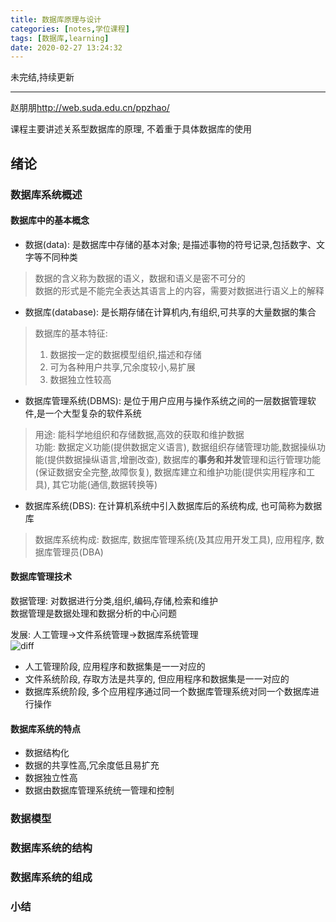 ```yaml
---
title: 数据库原理与设计
categories: [notes,学位课程]
tags: [数据库,learning]
date: 2020-02-27 13:24:32
---
```


未完结,持续更新

---

赵朋朋<http://web.suda.edu.cn/ppzhao/>

课程主要讲述关系型数据库的原理, 不着重于具体数据库的使用

## 绪论

### 数据库系统概述

#### 数据库中的基本概念
  
* 数据(data): 是数据库中存储的基本对象; 是描述事物的符号记录,包括数字、文字等不同种类 
 
> 数据的含义称为数据的语义，数据和语义是密不可分的  
> 数据的形式是不能完全表达其语言上的内容，需要对数据进行语义上的解释  

* 数据库(database): 是长期存储在计算机内,有组织,可共享的大量数据的集合

> 数据库的基本特征:  
> 1. 数据按一定的数据模型组织,描述和存储
> 2. 可为各种用户共享,冗余度较小,易扩展
> 3. 数据独立性较高

* 数据库管理系统(DBMS): 是位于用户应用与操作系统之间的一层数据管理软件,是一个大型复杂的软件系统

> 用途: 能科学地组织和存储数据,高效的获取和维护数据  
> 功能: 数据定义功能(提供数据定义语言), 数据组织存储管理功能,数据操纵功能(提供数据操纵语言,增删改查), 数据库的**事务和并发**管理和运行管理功能(保证数据安全完整,故障恢复), 数据库建立和维护功能(提供实用程序和工具), 其它功能(通信,数据转换等)

* 数据库系统(DBS): 在计算机系统中引入数据库后的系统构成, 也可简称为数据库

> 数据库系统构成: 数据库, 数据库管理系统(及其应用开发工具), 应用程序, 数据库管理员(DBA)

#### 数据库管理技术

数据管理: 对数据进行分类,组织,编码,存储,检索和维护  
数据管理是数据处理和数据分析的中心问题

发展: 人工管理->文件系统管理->数据库系统管理  
![diff](diff0.png)

* 人工管理阶段, 应用程序和数据集是一一对应的
* 文件系统阶段, 存取方法是共享的, 但应用程序和数据集是一一对应的
* 数据库系统阶段, 多个应用程序通过同一个数据库管理系统对同一个数据库进行操作

#### 数据库系统的特点

* 数据结构化
* 数据的共享性高,冗余度低且易扩充
* 数据独立性高
* 数据由数据库管理系统统一管理和控制

### 数据模型

### 数据库系统的结构

### 数据库系统的组成

### 小结
